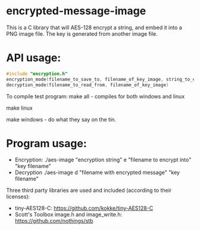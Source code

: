 # encrypted-message-image
This is a C library that will AES-128 encrypt a string, and embed it into a PNG image file. The key is generated from another image file.

# API usage:
```C
#include "encryption.h"
encryption_mode(filename_to_save_to, filename_of_key_image, string_to_encode (in uint8_t format preferably))
decryption_mode(filename_to_read_from, filename_of_key_image)
```

To compile test program:
make all - compiles for both windows and linux

make linux

make windows - do what they say on the tin.

# Program usage:
* Encryption: ./aes-image "encryption string" e "filename to encrypt into" "key filename"
* Decryption ./aes-image d "filename with encrypted message" "key filename"

Three third party libraries are used and included (according to their licenses):

* tiny-AES128-C: https://github.com/kokke/tiny-AES128-C
* Scott's Toolbox image.h and image_write.h: https://github.com/nothings/stb
